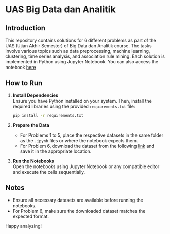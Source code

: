 # UAS Big Data dan Analitik
## Introduction
This repository contains solutions for 6 different problems as part of the UAS (Ujian Akhir Semester) of Big Data dan Analitik course. The tasks involve various topics such as data preprocessing, machine learning, clustering, time series analysis, and association rule mining. Each solution is implemented in Python using Jupyter Notebook. You can also access the notebook [here](https://colab.research.google.com/drive/1fB3EpMzrx7czuU2gaZ-ofFSRTG3W65cT?usp=sharing)

## How to Run
1. **Install Dependencies**  
   Ensure you have Python installed on your system. Then, install the required libraries using the provided `requirements.txt` file:  
   ```bash
   pip install -r requirements.txt
   ```
2. **Prepare the Data**  
   - For Problems 1 to 5, place the respective datasets in the same folder as the `.ipynb` files or where the notebook expects them.  
   - For Problem 6, download the dataset from the following [link](https://www.kaggle.com/datasets/ivnlee/solar-energy-production) and save it in the appropriate location.

3. **Run the Notebooks**  
   Open the notebooks using Jupyter Notebook or any compatible editor and execute the cells sequentially.

## Notes
- Ensure all necessary datasets are available before running the notebooks.
- For Problem 6, make sure the downloaded dataset matches the expected format.

Happy analyzing!
